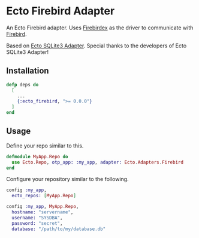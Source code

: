 # Ecto Firebird Adapter

An Ecto Firebird adapter. Uses [Firebirdex](https://github.com/nakagami/firebirdex)
as the driver to communicate with [Firebird](https://firebirdsql.org/).

Based on [Ecto SQLite3 Adapter](https://github.com/elixir-sqlite/ecto_sqlite3).
Special thanks to the developers of Ecto SQLite3 Adapter!

## Installation

```elixir
defp deps do
  [
    ...
    {:ecto_firebird, ">= 0.0.0"}
  ]
end
```

## Usage

Define your repo similar to this.

```elixir
defmodule MyApp.Repo do
  use Ecto.Repo, otp_app: :my_app, adapter: Ecto.Adapters.Firebird
end
```

Configure your repository similar to the following.

```elixir
config :my_app,
  ecto_repos: [MyApp.Repo]

config :my_app, MyApp.Repo,
  hostname: "servername",
  username: "SYSDBA",
  password: "secret",
  database: "/path/to/my/database.db"
```
